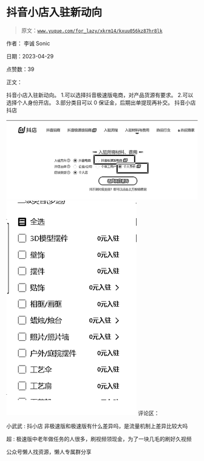 # 抖音小店入驻新动向

> 原文：[`www.yuque.com/for_lazy/xkrm14/kxuu056kz87hr8lk`](https://www.yuque.com/for_lazy/xkrm14/kxuu056kz87hr8lk)



作者： 李诚 Sonic



日期：2023-04-29



点赞数：39



正文：



抖音小店入驻新动向。 1.可以选择抖音极速版电商，对产品货源有要求。 2.可以选择个人身份开店。 3.部分类目可以 0 保证金，后期出单提现再补交。 抖音小店 抖店



![](img/3043f5e7dc9d7abdbcdc25367c42191d.png)  <ne-p id="ub202a133" data-lake-id="ub202a133">![](img/e9881bbf40fd9245be52b7ca32a770c1.png)  <ne-p id="u20d759d2" data-lake-id="u20d759d2">评论区：



小武武 : 抖小店 非极速版和极速版有什么差异吗，是流量机制上差异比较大吗



超 : 极速版中老年做任务的人很多，刷视频领现金，为了一块几毛的刷好久视频



公众号懒人找资源，懒人专属群分享

</ne-p></ne-p>